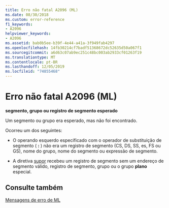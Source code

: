 ```yaml
---
title: Erro não fatal A2096 (ML)
ms.date: 08/30/2018
ms.custom: error-reference
f1_keywords:
- A2096
helpviewer_keywords:
- A2096
ms.assetid: bab0b5ee-b39f-4e44-a41a-3f949fab4297
ms.openlocfilehash: 14fb30214cf7badf51368672dc52635d50a067f1
ms.sourcegitcommit: a6d63c07ab9ec251c48bc003ab2933cf01263f19
ms.translationtype: MT
ms.contentlocale: pt-BR
ms.lasthandoff: 12/05/2019
ms.locfileid: "74855468"
---
```

# <a name="ml-nonfatal-error-a2096"></a>Erro não fatal A2096 (ML)

**segmento, grupo ou registro de segmento esperado**

Um segmento ou grupo era esperado, mas não foi encontrado.

Ocorreu um dos seguintes:

- O operando esquerdo especificado com o operador de substituição de segmento ( **:** ) não era um registro de segmento (CS, DS, SS, es, FS ou GS), nome do grupo, nome do segmento ou expressão de segmento.

- A diretiva [supor](../../assembler/masm/assume.md) recebeu um registro de segmento sem um endereço de segmento válido, registro de segmento, grupo ou o grupo **plano** especial.

## <a name="see-also"></a>Consulte também

[Mensagens de erro de ML](../../assembler/masm/ml-error-messages.md)<br/>